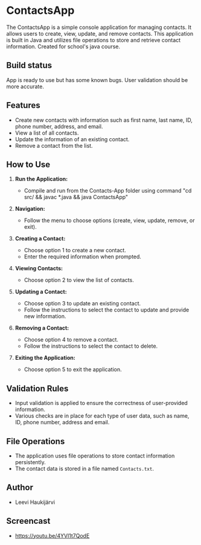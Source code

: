 # ContactsApp

The ContactsApp is a simple console application for managing contacts. It allows users to create, view, update, and remove contacts. This application is built in Java and utilizes file operations to store and retrieve contact information. Created for school's java course.

## Build status

App is ready to use but has some known bugs. User validation should be more accurate.

## Features

- Create new contacts with information such as first name, last name, ID, phone number, address, and email.
- View a list of all contacts.
- Update the information of an existing contact.
- Remove a contact from the list.

## How to Use

1. **Run the Application:**
   - Compile and run from the Contacts-App folder using command "cd src/ && javac *.java && java ContactsApp"

2. **Navigation:**
   - Follow the menu to choose options (create, view, update, remove, or exit).

3. **Creating a Contact:**
   - Choose option 1 to create a new contact.
   - Enter the required information when prompted.

4. **Viewing Contacts:**
   - Choose option 2 to view the list of contacts.

5. **Updating a Contact:**
   - Choose option 3 to update an existing contact.
   - Follow the instructions to select the contact to update and provide new information.

6. **Removing a Contact:**
   - Choose option 4 to remove a contact.
   - Follow the instructions to select the contact to delete.

7. **Exiting the Application:**
   - Choose option 5 to exit the application.

## Validation Rules

- Input validation is applied to ensure the correctness of user-provided information.
- Various checks are in place for each type of user data, such as name, ID, phone number, address and email.

## File Operations

- The application uses file operations to store contact information persistently.
- The contact data is stored in a file named `Contacts.txt`.

## Author

- Leevi Haukijärvi


## Screencast

- https://youtu.be/4YVl1t7QodE
